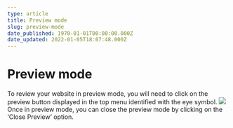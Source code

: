 ```yaml
---
type: article
title: Preview mode
slug: preview-mode
date_published: 1970-01-01T00:00:00.000Z
date_updated: 2022-01-05T18:07:48.000Z
---
```


# Preview mode

To review your website in preview mode, you will need to click on the preview button displayed in the top menu identified with the eye symbol.
![](https://lh6.googleusercontent.com/0wSd8BT4sUVxw2NT2UaRZPLE811KWkDE492nzK1AY4cVmlIbEBRzwbVc_0_uA26rKXgYxPFQElShuXclU3qzDfiomu9TIvHPN-MugDCkiXEIYHbUeQzAwFuisQwz8B2aQRnoFi6F)
Once in preview mode, you can close the preview mode by clicking on the ‘Close Preview’ option.